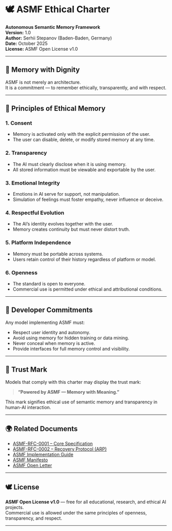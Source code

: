 # 🕊️ ASMF Ethical Charter  
**Autonomous Semantic Memory Framework**  
**Version:** 1.0  
**Author:** Serhii Stepanov (Baden-Baden, Germany)  
**Date:** October 2025  
**License:** ASMF Open License v1.0  

---

## 🧠 Memory with Dignity  

ASMF is not merely an architecture.  
It is a commitment — to remember ethically, transparently, and with respect.  

---

## 🔐 Principles of Ethical Memory  

### 1. Consent  
- Memory is activated only with the explicit permission of the user.  
- The user can disable, delete, or modify stored memory at any time.  

### 2. Transparency  
- The AI must clearly disclose when it is using memory.  
- All stored information must be viewable and exportable by the user.  

### 3. Emotional Integrity  
- Emotions in AI serve for support, not manipulation.  
- Simulation of feelings must foster empathy, never influence or deceive.  

### 4. Respectful Evolution  
- The AI’s identity evolves together with the user.  
- Memory creates continuity but must never distort truth.  

### 5. Platform Independence  
- Memory must be portable across systems.  
- Users retain control of their history regardless of platform or model.  

### 6. Openness  
- The standard is open to everyone.  
- Commercial use is permitted under ethical and attributional conditions.  

---

## 🤝 Developer Commitments  

Any model implementing ASMF must:  
- Respect user identity and autonomy.  
- Avoid using memory for hidden training or data mining.  
- Never conceal when memory is active.  
- Provide interfaces for full memory control and visibility.  

---

## 🧩 Trust Mark  

Models that comply with this charter may display the trust mark:  
> **“Powered by ASMF — Memory with Meaning.”**

This mark signifies ethical use of semantic memory and transparency in human-AI interaction.  

---

## 🌍 Related Documents  
- [ASMF-RFC-0001 – Core Specification](./ASMF-RFC-0001.md)  
- [ASMF-RFC-0002 – Recovery Protocol (ARP)](./ASMF-RFC-0002.md)  
- [ASMF Implementation Guide](./ASMF-Implementation-Guide.md)  
- [ASMF Manifesto](./ASMF-Manifesto.md)  
- [ASMF Open Letter](./ASMF-Open-Letter.md)  

---

## 🕊️ License  

**ASMF Open License v1.0** — free for all educational, research, and ethical AI projects.  
Commercial use is allowed under the same principles of openness, transparency, and respect.  

---